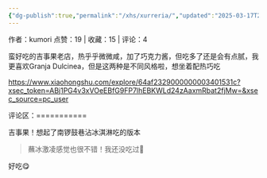 ```yaml
---
{"dg-publish":true,"permalink":"/xhs/xurreria/","updated":"2025-03-17T22:06:39.613+08:00"}
---
```


作者：kumori
点赞：19   |   收藏：15   |   评论：4

蛮好吃的吉事果老店，热乎乎微微咸，加了巧克力酱，但吃多了还是会有点腻，我更喜欢Granja Dulcinea，但是这两种是不同风格啦，想坐着配热巧吃

https://www.xiaohongshu.com/explore/64af2329000000003401531c?xsec_token=ABj1PG4v3xVOeEBfG9FP7lhEBKWLd24zAaxmRbat2fjMw=&xsec_source=pc_user

评论区：===========

吉事果！想起了南锣鼓巷沾冰淇淋吃的版本

> 蘸冰激凌感觉也很不错！我还没吃过🥺

好吃😋